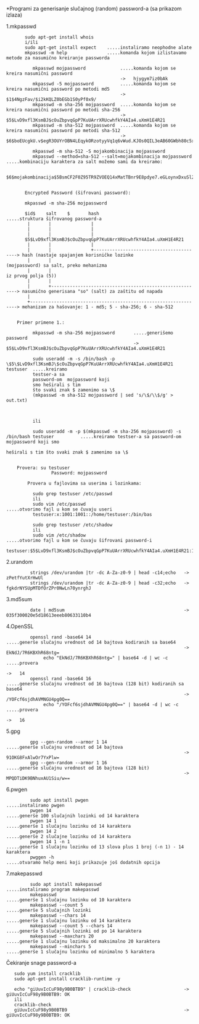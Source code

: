 *Programi za generisanje slučajnog (random) password-a (sa prikazom izlaza)
  
 1.mkpasswd
        
           sudo apt-get install whois
           i/ili
           sudo apt-get install expect    .....instaliramo neophodne alate
           mkpasswd -m help               .....komanda kojom izlistavamo metode za nasumično kreiranje passworda
           
              mkpasswd mojpassword             .....komanda kojom se kreira nasumični password 
                                               ->   hjygym7iz0bAk
              mkpasswd -5 mojpassword          .....komanda kojom se kreira nasumični password po metodi md5
                                               ->   $1$4NgzFav/$i2kKQLZ0bEGb1S0yPf0x9/
              mkpasswd -m sha-256 mojpassword  .....komanda kojom se kreira nasumični password po metodi sha-256
                                               ->   $5$LvD9xfl3KsmBJ$cOuZbpvqGpP7KuUArrXRUcwhfkY4AIa4.uXmH1E4R21
              mkpasswd -m sha-512 mojpassword  .....komanda kojom se kreira nasumični password po metodi sha-512        
                                               ->   $6$boEUcgkU.v$egR3OUYrOBN4LEqykORzotyyVq1q6vWud.KJOs0QIL3eAB60GWbh80c5x/QZVcwch9TVFMCtNmxwbDBOC09t6/
                                               
              mkpasswd -m sha-512 -S mojakombinacija mojpassword                                     
              mkpasswd --method=sha-512 --salt=mojakombinacija mojpassword     .....kombinaciju karaktera za salt možemo sami da kreiramo:
              
              $6$mojakombinacija$5BsmCF2F0Z95TR9ZVOEQ14xMatTBnr9E8pdye7.eGLoynxDxuSl2HxUtICH4CcqoQ.HQXThD.HOhU2l5U63px1
             
             
           Encrypted Password (šifrovani password):
           
           mkpasswd -m sha-256 mojpassword
           
           $id$    salt    $       hash                                         .....struktura šifrovanog password-a
            |       |               |
            |       |               |
            |       |               |
           $5$LvD9xfl3KsmBJ$cOuZbpvqGpP7KuUArrXRUcwhfkY4AIa4.uXmH1E4R21
            |       |               |
            |       |               +-----------------------------------------> hash (nastaje spajanjem korisničke lozinke 
            |       |                                                           (mojpassword) sa salt, preko mehanizma
            |       |                                                           iz prvog polja (5))
            |       |
            |       +---------------------------------------------------------> nasumično generisana "so" (salt) za zaštitu od napada
            |
            +-----------------------------------------------------------------> mehanizam za hašovanje: 1 - md5; 5 - sha-256; 6 - sha-512
          
          
        Primer primene 1.: 
           
              mkpasswd -m sha-256 mojpassword       .....generišemo password
                                                    ->   $5$LvD9xfl3KsmBJ$cOuZbpvqGpP7KuUArrXRUcwhfkY4AIa4.uXmH1E4R21
                                                    
              sudo useradd -m -s /bin/bash -p \$5\$LvD9xfl3KsmBJ\$cOuZbpvqGpP7KuUArrXRUcwhfkY4AIa4.uXmH1E4R21 testuser  .....kreiramo    
              testser-a sa 
              password-om  mojpassword koji                                                                                                                           
              smo heširali s tim
              što svaki znak $ zamenimo sa \$
              (mkpasswd -m sha-512 mojpassword | sed 's/\$/\\$/g' > out.txt)                                                  
                                  
                                                                                  
                                                                                                                               
              ili
              
              sudo useradd -m -p $(mkpasswd -m sha-256 mojpassword) -s /bin/bash testuser          .....kreiramo testser-a sa password-om mojpassword koji smo 
                                                                                                        heširali s tim što svaki znak $ zamenimo sa \$
                                                                                                                               
              
        Provera: su testuser
                     Password: mojpassword                         
            
            Provera u fajlovima sa userima i lozinkama:
            
              sudo grep testuser /etc/passwd
              ili
              sudo vim /etc/passwd                                                                      .....otvorimo fajl u kom se čuvaju useri
              testuser:x:1001:1001::/home/testuser:/bin/bas
              
              sudo grep testuser /etc/shadow
              ili
              sudo vim /etc/shadow                                                                      .....otvorimo fajl u kom se čuvaju šifrovani password-i
              testuser:$5$LvD9xfl3KsmBJ$cOuZbpvqGpP7KuUArrXRUcwhfkY4AIa4.uXmH1E4R21:18359:0:99999:7:::
              
              
  2.urandom
        
             strings /dev/urandom |tr -dc A-Za-z0-9 | head -c14;echo   ->  zPetfYutXrHwUl
             strings /dev/urandom |tr -dc A-Za-z0-9 | head -c32;echo   ->  fgkdrNYSUpMTDfOrZPr0NwLn70ynrghJ
             
             
   3.md5sum
              
             date | md5sum                                             ->  035f300020e5d18613eeeb80633110b4
                                                                         
                                               
   4.OpenSSL
        
             openssl rand -base64 14                                   .....generše slučajnu vrednost od 14 bajtova kodiranih sa base64          
                                                                       ->   EkNdJ/7R6KBXhR68ntg=
                  echo "EkNdJ/7R6KBXhR68ntg=" | base64 -d | wc -c           .....provera
                                                                            ->   14
             openssl rand -base64 16                                   .....generše slučajnu vrednost od 16 bajtova (128 bit) kodiranih sa base64
                                                                       ->   /YOFcf6sjdhAVMNGU4pg0Q==
                  echo "/YOFcf6sjdhAVMNGU4pg0Q==" | base64 -d | wc -c       .....provera
                                                                            ->   16                                                   
                                                                       
   5.gpg
        
             gpg --gen-random --armor 1 14                             .....generše slučajnu vrednost od 14 bajtova
                                                                       ->   91OKG8FxAlwOr7YxPlw=
             gpg --gen-random --armor 1 16                             .....generše slučajnu vrednost od 16 bajtova (128 bit) 
                                                                       ->   MPQDTiDK9BNhuxAU1Siu/w== 
                                                                           
   6.pwgen
        
             sudo apt install pwgen                                    .....instaliramo pwgen
             pwgen 14                                                  .....generše 100 slučajnih lozinki od 14 karaktera
             pwgen 14 1                                                .....generše 1 slučajnu lozinku od 14 karaktera
             pwgen 14 2                                                .....generše 2 slučajne lozinku od 14 karaktera 
             pwgen 14 1 -n 1                                           .....generše 1 slučajnu lozinku od 13 slova plus 1 broj (-n 1) - 14 karaktera
             pwggen -h                                                 .....otvaramo help meni koji prikazuje još dodatnih opcija                                                          
       
       
   7.makepasswd 
             
             sudo apt install makepasswd                                .....instaliramo program makepasswd 
             makepasswd                                                 .....generše 1 slučajnu lozinku od 10 karaktera
             makepasswd --count 5                                       .....generše 5 slučajnih lozinki
             makepasswd --chars 14                                      .....generše 1 slučajnu lozinku od 14 karaktera   
             makepasswd --count 5 --chars 14                            .....generše 5 slučajnih lozinki od po 14 karaktera 
             makepasswd --maxchars 20                                   .....generše 1 slučajnu lozinku od maksimalno 20 karaktera
             makepasswd --minchars 5                                    .....generše 1 slučajnu lozinku od minimalno 5 karaktera
             
             
Čekiranje snage password-a

       sudo yum install cracklib
       sudo apt-get install cracklib-runtime -y
       
       echo "giUuvIcCuF98y9B0BTB9" | cracklib-check                    ->  giUuvIcCuF98y9B0BTB9: OK
       ili
       cracklib-check 
       giUuvIcCuF98y9B0BTB9                                            ->  giUuvIcCuF98y9B0BTB9: OK
       